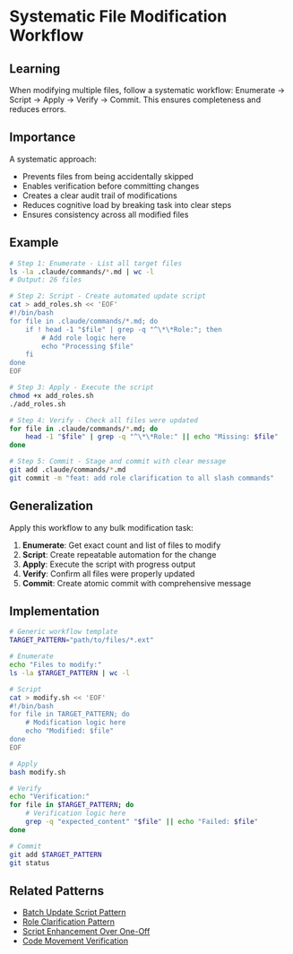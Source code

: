 # Systematic File Modification Workflow

## Learning
When modifying multiple files, follow a systematic workflow: Enumerate → Script → Apply → Verify → Commit. This ensures completeness and reduces errors.

## Importance
A systematic approach:
- Prevents files from being accidentally skipped
- Enables verification before committing changes
- Creates a clear audit trail of modifications
- Reduces cognitive load by breaking task into clear steps
- Ensures consistency across all modified files

## Example
```bash
# Step 1: Enumerate - List all target files
ls -la .claude/commands/*.md | wc -l
# Output: 26 files

# Step 2: Script - Create automated update script
cat > add_roles.sh << 'EOF'
#!/bin/bash
for file in .claude/commands/*.md; do
    if ! head -1 "$file" | grep -q "^\*\*Role:"; then
        # Add role logic here
        echo "Processing $file"
    fi
done
EOF

# Step 3: Apply - Execute the script
chmod +x add_roles.sh
./add_roles.sh

# Step 4: Verify - Check all files were updated
for file in .claude/commands/*.md; do
    head -1 "$file" | grep -q "^\*\*Role:" || echo "Missing: $file"
done

# Step 5: Commit - Stage and commit with clear message
git add .claude/commands/*.md
git commit -m "feat: add role clarification to all slash commands"
```

## Generalization
Apply this workflow to any bulk modification task:
1. **Enumerate**: Get exact count and list of files to modify
2. **Script**: Create repeatable automation for the change
3. **Apply**: Execute the script with progress output
4. **Verify**: Confirm all files were properly updated
5. **Commit**: Create atomic commit with comprehensive message

## Implementation
```bash
# Generic workflow template
TARGET_PATTERN="path/to/files/*.ext"

# Enumerate
echo "Files to modify:"
ls -la $TARGET_PATTERN | wc -l

# Script
cat > modify.sh << 'EOF'
#!/bin/bash
for file in TARGET_PATTERN; do
    # Modification logic here
    echo "Modified: $file"
done
EOF

# Apply
bash modify.sh

# Verify
echo "Verification:"
for file in $TARGET_PATTERN; do
    # Verification logic here
    grep -q "expected_content" "$file" || echo "Failed: $file"
done

# Commit
git add $TARGET_PATTERN
git status
```

## Related Patterns
- [Batch Update Script Pattern](batch-update-script-pattern.md)
- [Role Clarification Pattern](role-clarification-pattern.md)
- [Script Enhancement Over One-Off](script-enhancement-over-one-off.md)
- [Code Movement Verification](code-movement-verification.md)